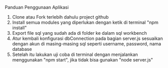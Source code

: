 Panduan Penggunaan Aplikasi 

1. Clone atau Fork terlebih dahulu project github
2. Install semua modules yang diperlukan dengan ketik di terminal "npm install"
3. Export file sql yang sudah ada di folder ke dalam sql workbench
4. Atur kembali konfigurasi dbConnection pada bagian server.js sesuaikan dengan akun di masing-masing sql seperti username, password, nama database
5. Setelah itu lakukan uji coba di terminal dengan menjalankan menggunakan "npm start", jika tidak bisa gunakan "node server.js"
